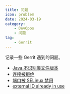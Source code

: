 ```yaml
---
title: 问题
icon: problem
date: 2024-03-19
category: 
    - DevOpos
    - 问题
tag:
    - Gerrit
---
```


记录一些 Gerrit 遇到的问题。

<!-- more -->

- [Java 不识别类文件版本](./java_runtime.md)
- [连接被拒绝](./connection_refused.md)
- [端口被 SELinux 禁用](./port_disabled_selinux.md)
- [external ID already in use](./external_id.md)
